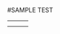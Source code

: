 #SAMPLE TEST

<table style="width:100%">
  <tr>
    <td><images src="images/1.png"></td>
    <td><images src="images/2.png"></td>
    <td><images src="images/3.png"></td>
  </tr>
  <tr>
    <td><images src="images/4.png"></td>
    <td><images src="images/5.png"></td>
    <td><images src="images/6.png"></td>
  </tr>
</table>